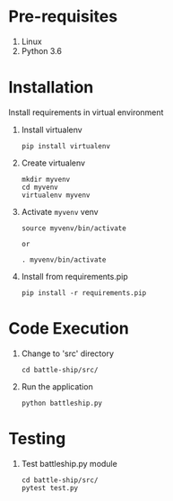 # Pre-requisites
1. Linux
2. Python 3.6

# Installation
Install requirements in virtual environment

1. Install virtualenv
    ```
    pip install virtualenv
    ```
2. Create virtualenv
    ```
    mkdir myvenv
    cd myvenv
    virtualenv myvenv
    ```

3. Activate `myvenv` venv
    ```
    source myvenv/bin/activate
    
    or 
    
    . myvenv/bin/activate
    ```

4. Install from requirements.pip
    ```
    pip install -r requirements.pip
    ```

# Code Execution
1. Change to 'src' directory
    ```
    cd battle-ship/src/
    ``` 
2. Run the application
    ```
    python battleship.py
    ``` 

    
# Testing
1. Test battleship.py module
    ```
    cd battle-ship/src/
    pytest test.py
    ``` 
